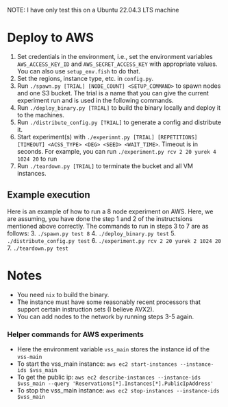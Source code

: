 NOTE: I have only test this on a Ubuntu 22.04.3 LTS machine

# Deploy to AWS
1. Set credentials in the environment, i.e., set the environment variables `AWS_ACCESS_KEY_ID` and `AWS_SECRET_ACCESS_KEY` with appropriate values. You can also use `setup_env.fish` to do that.
2. Set the regions, instance type, etc. in `config.py`.
3. Run `./spawn.py [TRIAL] [NODE_COUNT] <SETUP_COMMAND>` to spawn nodes and one S3 bucket. The trial is a name that you can give the current experiment run and is used in the following commands.
4. Run `./deploy_binary.py [TRIAL]` to build the binary locally and deploy it to the machines.
5. Run `./distribute_config.py [TRIAL]` to generate a config and distribute it.
6. Start experiment(s) with `./experimnt.py [TRIAL] [REPETITIONS] [TIMEOUT] <ACSS_TYPE> <DEG> <SEED> <WAIT_TIME>`. Timeout is in seconds. For example, you can run `./experiment.py rcv 2 20 yurek 4 1024 20` to run 
7. Run `./teardown.py [TRIAL]` to terminate the bucket and all VM instances. 

## Example execution
Here is an example of how to run a 8 node experiment on AWS. Here, we are assuming, you have done the step 1 and 2 of the instructsions mentioned above correctly. The commands to run in steps 3 to 7 are as follows:
3. `./spawn.py test 8`
4. `./deploy_binary.py test`
5. `./distribute_config.py test`
6. `./experiment.py rcv 2 20 yurek 2 1024 20`
7. `./teardown.py test`

# Notes
* You need `nix` to build the binary.
* The instance must have some reasonably recent processors that support certain instruction sets (I believe AVX2).
* You can add nodes to the network by running steps 3-5 again.

### Helper commands for AWS experiments
* Here the environment variable `vss_main` stores the instance id of the `vss-main`
* To start the vss_main instance: `aws ec2 start-instances --instance-ids $vss_main`
* To get the public ip: `aws ec2 describe-instances --instance-ids $vss_main --query 'Reservations[*].Instances[*].PublicIpAddress'`
* To stop the vss_main instance: `aws ec2 stop-instances --instance-ids $vss_main`